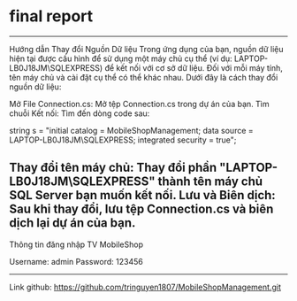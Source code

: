 # final report

----------------------------------------------------------------------------------------------------------------------------------------------------------
Hướng dẫn Thay đổi Nguồn Dữ liệu
Trong ứng dụng của bạn, nguồn dữ liệu hiện tại được cấu hình để sử dụng một máy chủ cụ thể (ví dụ: LAPTOP-LB0J18JM\SQLEXPRESS) để kết nối với cơ sở dữ liệu. 
Đối với mỗi máy tính, tên máy chủ và cài đặt cụ thể có thể khác nhau. Dưới đây là cách thay đổi nguồn dữ liệu:

Mở File Connection.cs: Mở tệp Connection.cs trong dự án của bạn.
Tìm chuỗi Kết nối: Tìm đến dòng code sau:

string s = "initial catalog = MobileShopManagement; data source = LAPTOP-LB0J18JM\\SQLEXPRESS; integrated security = true";

Thay đổi tên máy chủ: Thay đổi phần "LAPTOP-LB0J18JM\\SQLEXPRESS" thành tên máy chủ SQL Server bạn muốn kết nối.
Lưu và Biên dịch: Sau khi thay đổi, lưu tệp Connection.cs và biên dịch lại dự án của bạn.
----------------------------------------------------------------------------------------------------------------------------------------------------------
Thông tin đăng nhập TV MobileShop

Username: admin
Password: 123456

----------------------------------------------------------------------------------------------------------------------------------------------------------
Link github: https://github.com/tringuyen1807/MobileShopManagement.git